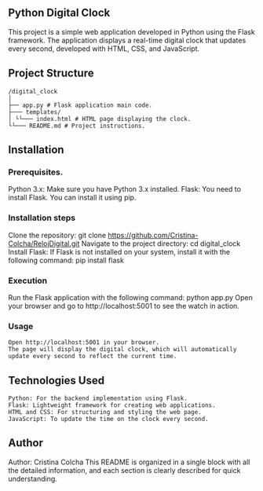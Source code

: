  
## Python Digital Clock
This project is a simple web application developed in Python using the Flask framework. The application displays a real-time digital clock that updates every second, developed with HTML, CSS, and JavaScript.
## Project Structure
    /digital_clock
    │
    ├── app.py # Flask application main code.
    ├─── templates/
    │ └└─── index.html # HTML page displaying the clock.
    └└─── README.md # Project instructions.
## Installation
### Prerequisites.
Python 3.x: Make sure you have Python 3.x installed.
Flask: You need to install Flask. You can install it using pip.
### Installation steps
Clone the repository:
    git clone https://github.com/Cristina-Colcha/RelojDigital.git
Navigate to the project directory:
    cd digital_clock
Install Flask: If Flask is not installed on your system, install it with the following command:
pip install flask
### Execution
Run the Flask application with the following command:
    python app.py
Open your browser and go to http://localhost:5001 to see the watch in action.
### Usage
    Open http://localhost:5001 in your browser.
    The page will display the digital clock, which will automatically update every second to reflect the current time.
## Technologies Used
    Python: For the backend implementation using Flask.
    Flask: Lightweight framework for creating web applications.
    HTML and CSS: For structuring and styling the web page.
    JavaScript: To update the time on the clock every second.
## Author
Author: Cristina Colcha
This README is organized in a single block with all the detailed information, and each section is clearly described for quick understanding.

